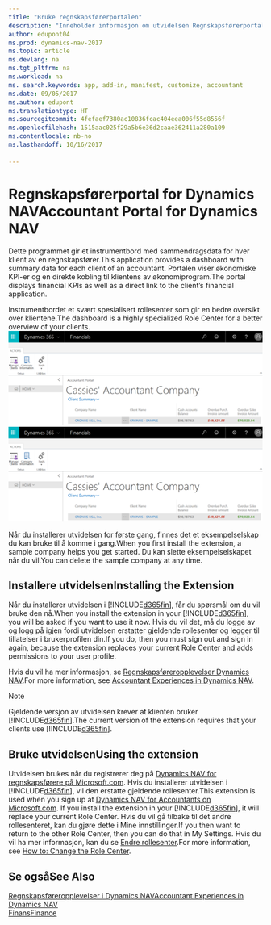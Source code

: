 ```yaml
---
title: "Bruke regnskapsførerportalen"
description: "Inneholder informasjon om utvidelsen Regnskapsførerportal."
author: edupont04
ms.prod: dynamics-nav-2017
ms.topic: article
ms.devlang: na
ms.tgt_pltfrm: na
ms.workload: na
ms. search.keywords: app, add-in, manifest, customize, accountant
ms.date: 09/05/2017
ms.author: edupont
ms.translationtype: HT
ms.sourcegitcommit: 4fefaef7380ac10836fcac404eea006f55d8556f
ms.openlocfilehash: 1515aac025f29a5b6e36d2caae362411a280a109
ms.contentlocale: nb-no
ms.lasthandoff: 10/16/2017

---
```

# <a name="accountant-portal-for-dynamics-nav"></a><span data-ttu-id="80a3b-103">Regnskapsførerportal for Dynamics NAV</span><span class="sxs-lookup"><span data-stu-id="80a3b-103">Accountant Portal for Dynamics NAV</span></span>
<span data-ttu-id="80a3b-104">Dette programmet gir et instrumentbord med sammendragsdata for hver klient av en regnskapsfører.</span><span class="sxs-lookup"><span data-stu-id="80a3b-104">This application provides a dashboard with summary data for each client of an accountant.</span></span> <span data-ttu-id="80a3b-105">Portalen viser økonomiske KPI-er og en direkte kobling til klientens av økonomiprogram.</span><span class="sxs-lookup"><span data-stu-id="80a3b-105">The portal displays financial KPIs as well as a direct link to the client’s financial application.</span></span>  

<span data-ttu-id="80a3b-106">Instrumentbordet et svært spesialisert rollesenter som gir en bedre oversikt over klientene.</span><span class="sxs-lookup"><span data-stu-id="80a3b-106">The dashboard is a highly specialized Role Center for a better overview of your clients.</span></span>  
<span data-ttu-id="80a3b-107">[![Regnskapsførerportal](./media/ui-extensions-accportal/accountant-portal.png)](https://go.microsoft.com/fwlink/?linkid=851257)</span><span class="sxs-lookup"><span data-stu-id="80a3b-107">[![Accountant Portal](./media/ui-extensions-accportal/accountant-portal.png)](https://go.microsoft.com/fwlink/?linkid=851257)</span></span>

<span data-ttu-id="80a3b-108">Når du installerer utvidelsen for første gang, finnes det et eksempelselskap du kan bruke til å komme i gang.</span><span class="sxs-lookup"><span data-stu-id="80a3b-108">When you first install the extension, a sample company helps you get started.</span></span> <span data-ttu-id="80a3b-109">Du kan slette eksempelselskapet når du vil.</span><span class="sxs-lookup"><span data-stu-id="80a3b-109">You can delete the sample company at any time.</span></span>  

## <a name="installing-the-extension"></a><span data-ttu-id="80a3b-110">Installere utvidelsen</span><span class="sxs-lookup"><span data-stu-id="80a3b-110">Installing the Extension</span></span>
<span data-ttu-id="80a3b-111">Når du installerer utvidelsen i [!INCLUDE[d365fin](includes/d365fin_md.md)], får du spørsmål om du vil bruke den nå.</span><span class="sxs-lookup"><span data-stu-id="80a3b-111">When you install the extension in your [!INCLUDE[d365fin](includes/d365fin_md.md)], you will be asked if you want to use it now.</span></span> <span data-ttu-id="80a3b-112">Hvis du vil det, må du logge av og logg på igjen fordi utvidelsen erstatter gjeldende rollesenter og legger til tillatelser i brukerprofilen din.</span><span class="sxs-lookup"><span data-stu-id="80a3b-112">If you do, then you must sign out and sign in again, because the extension replaces your current Role Center and adds permissions to your user profile.</span></span>  

<span data-ttu-id="80a3b-113">Hvis du vil ha mer informasjon, se [Regnskapsføreropplevelser Dynamics NAV](finance-accounting.md).</span><span class="sxs-lookup"><span data-stu-id="80a3b-113">For more information, see [Accountant Experiences in Dynamics NAV](finance-accounting.md).</span></span>  

> [!NOTE]  
>  <span data-ttu-id="80a3b-114">Gjeldende versjon av utvidelsen krever at klienten bruker [!INCLUDE[d365fin](includes/d365fin_md.md)].</span><span class="sxs-lookup"><span data-stu-id="80a3b-114">The current version of the extension requires that your clients use [!INCLUDE[d365fin](includes/d365fin_md.md)].</span></span>  

## <a name="using-the-extension"></a><span data-ttu-id="80a3b-115">Bruke utvidelsen</span><span class="sxs-lookup"><span data-stu-id="80a3b-115">Using the extension</span></span>
<span data-ttu-id="80a3b-116">Utvidelsen brukes når du registrerer deg på [Dynamics NAV for regnskapsførere på Microsoft.com](https://www.microsoft.com/en-us/dynamics365/financial-insights-for-accountants). Hvis du installerer utvidelsen i [!INCLUDE[d365fin](includes/d365fin_md.md)], vil den erstatte gjeldende rollesenter.</span><span class="sxs-lookup"><span data-stu-id="80a3b-116">This extension is used when you sign up at [Dynamics NAV for Accountants on Microsoft.com](https://www.microsoft.com/en-us/dynamics365/financial-insights-for-accountants). If you install the extension in your [!INCLUDE[d365fin](includes/d365fin_md.md)], it will replace your current Role Center.</span></span> <span data-ttu-id="80a3b-117">Hvis du vil gå tilbake til det andre rollesenteret, kan du gjøre dette i Mine innstillinger.</span><span class="sxs-lookup"><span data-stu-id="80a3b-117">If you then want to return to the other Role Center, then you can do that in My Settings.</span></span> <span data-ttu-id="80a3b-118">Hvis du vil ha mer informasjon, kan du se [Endre rollesenter](change-role.md).</span><span class="sxs-lookup"><span data-stu-id="80a3b-118">For more information, see [How to: Change the Role Center](change-role.md).</span></span>  

## <a name="see-also"></a><span data-ttu-id="80a3b-119">Se også</span><span class="sxs-lookup"><span data-stu-id="80a3b-119">See Also</span></span>
[<span data-ttu-id="80a3b-120">Regnskapsføreropplevelser i Dynamics NAV</span><span class="sxs-lookup"><span data-stu-id="80a3b-120">Accountant Experiences in Dynamics NAV</span></span>](finance-accounting.md)  
[<span data-ttu-id="80a3b-121">Finans</span><span class="sxs-lookup"><span data-stu-id="80a3b-121">Finance</span></span>](finance.md)  

